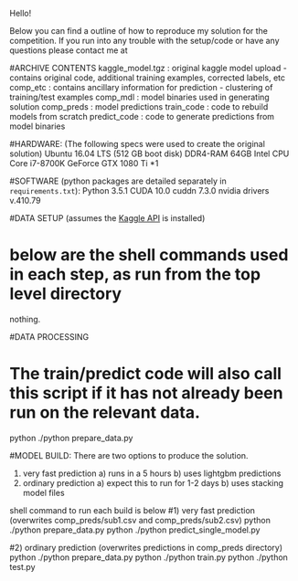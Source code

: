 Hello!

Below you can find a outline of how to reproduce my solution for the <Elo Merchant Category Recommendation> competition.
If you run into any trouble with the setup/code or have any questions please contact me at <email>

#ARCHIVE CONTENTS
kaggle_model.tgz          : original kaggle model upload - contains original code, additional training examples, corrected labels, etc
comp_etc                     : contains ancillary information for prediction - clustering of training/test examples
comp_mdl                     : model binaries used in generating solution
comp_preds                   : model predictions
train_code                  : code to rebuild models from scratch
predict_code                : code to generate predictions from model binaries

#HARDWARE: (The following specs were used to create the original solution)
Ubuntu 16.04 LTS (512 GB boot disk)
DDR4-RAM 64GB
Intel CPU Core i7-8700K
GeForce GTX 1080 Ti *1

#SOFTWARE (python packages are detailed separately in `requirements.txt`):
Python 3.5.1
CUDA 10.0
cuddn 7.3.0
nvidia drivers v.410.79

#DATA SETUP (assumes the [Kaggle API](https://github.com/Kaggle/kaggle-api) is installed)
# below are the shell commands used in each step, as run from the top level directory
nothing.

#DATA PROCESSING
# The train/predict code will also call this script if it has not already been run on the relevant data.
python ./python prepare_data.py 

#MODEL BUILD: There are two options to produce the solution.
1) very fast prediction
    a) runs in a 5 hours
    b) uses lightgbm predictions
2) ordinary prediction
    a) expect this to run for 1-2 days
    b) uses stacking model files

shell command to run each build is below
#1) very fast prediction (overwrites comp_preds/sub1.csv and comp_preds/sub2.csv)
python ./python prepare_data.py
python ./python predict_single_model.py


#2) ordinary prediction (overwrites predictions in comp_preds directory)
python ./python prepare_data.py
python ./python train.py
python ./python test.py


